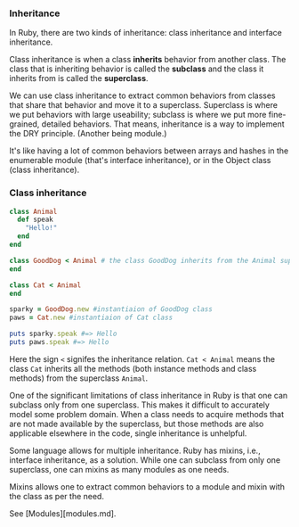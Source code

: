 ### Inheritance

In Ruby, there are two kinds of inheritance: class inheritance and interface inheritance.

Class inheritance is when a class __inherits__ behavior from another class. The class that is inheriting behavior is called the __subclass__ and the class it inherits from is called the __superclass__.

We can use class inheritance to extract common behaviors from classes that share that behavior and move it to a superclass. Superclass is where we put behaviors with large useability; subclass is where we put more fine-grained, detailed behaviors. That means, inheritance is a way to implement the DRY principle. (Another being module.)

It's like having a lot of common behaviors between arrays and hashes in the enumerable module (that's interface inheritance), or in the Object class (class inheritance).

### Class inheritance

```ruby
class Animal
  def speak
    "Hello!"
  end
end

class GoodDog < Animal # the class GoodDog inherits from the Animal superclass
end

class Cat < Animal
end

sparky = GoodDog.new #instantiaion of GoodDog class
paws = Cat.new #instantiaion of Cat class

puts sparky.speak #=> Hello
puts paws.speak #=> Hello
```

Here the sign `<` signifes the inheritance relation. `Cat < Animal` means the class `Cat` inherits all the methods (both instance methods and class methods) from the superclass `Animal`.

One of the significant limitations of class inheritance in Ruby is that one can subclass only from one superclass. This makes it difficult to accurately model some problem domain. When a class needs to acquire methods that are not made available by the superclass, but those methods are also applicable elsewhere in the code, single inheritance is unhelpful.

Some language allows for multiple inheritance. Ruby has mixins, i.e., interface inheritance, as a solution. While one can subclass from only one superclass, one can mixins as many modules as one needs.

Mixins allows one to extract common behaviors to a module and mixin with the class as per the need.

See [Modules][modules.md].